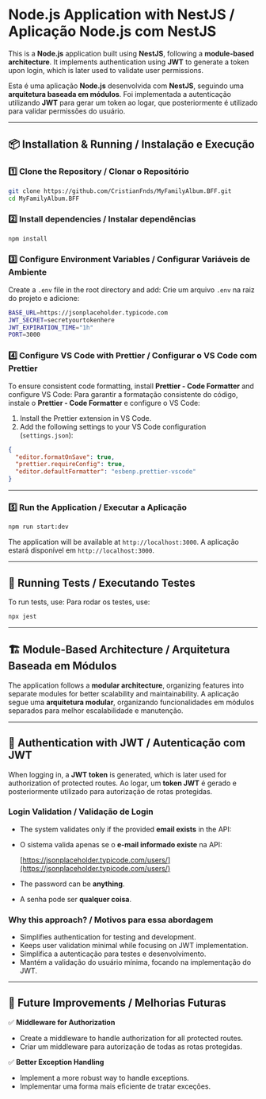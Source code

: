# Node.js Application with NestJS / Aplicação Node.js com NestJS

This is a **Node.js** application built using **NestJS**, following a **module-based architecture**. It implements authentication using **JWT** to generate a token upon login, which is later used to validate user permissions.

Esta é uma aplicação **Node.js** desenvolvida com **NestJS**, seguindo uma **arquitetura baseada em módulos**. Foi implementada a autenticação utilizando **JWT** para gerar um token ao logar, que posteriormente é utilizado para validar permissões do usuário.

---

## 📦 Installation & Running / Instalação e Execução

### 1️⃣ Clone the Repository / Clonar o Repositório

```sh
git clone https://github.com/CristianFnds/MyFamilyAlbum.BFF.git
cd MyFamilyAlbum.BFF
```

### 2️⃣ Install dependencies / Instalar dependências

```sh
npm install
```

### 3️⃣ Configure Environment Variables / Configurar Variáveis de Ambiente

Create a `.env` file in the root directory and add:
Crie um arquivo `.env` na raiz do projeto e adicione:

```sh
BASE_URL=https://jsonplaceholder.typicode.com
JWT_SECRET=secretyourtokenhere
JWT_EXPIRATION_TIME="1h"
PORT=3000
```

### 4️⃣ Configure VS Code with Prettier / Configurar o VS Code com Prettier

To ensure consistent code formatting, install **Prettier - Code Formatter** and configure VS Code:
Para garantir a formatação consistente do código, instale o **Prettier - Code Formatter** e configure o VS Code:

1. Install the Prettier extension in VS Code.
2. Add the following settings to your VS Code configuration (`settings.json`):

```json
{
  "editor.formatOnSave": true,
  "prettier.requireConfig": true,
  "editor.defaultFormatter": "esbenp.prettier-vscode"
}
```

---

### 5️⃣ Run the Application / Executar a Aplicação

```sh
npm run start:dev
```

The application will be available at `http://localhost:3000`.
A aplicação estará disponível em `http://localhost:3000`.

---

## 🧪 Running Tests / Executando Testes

To run tests, use:
Para rodar os testes, use:

```sh
npx jest
```

---

## 🏗️ Module-Based Architecture / Arquitetura Baseada em Módulos

The application follows a **modular architecture**, organizing features into separate modules for better scalability and maintainability.
A aplicação segue uma **arquitetura modular**, organizando funcionalidades em módulos separados para melhor escalabilidade e manutenção.

---

## 🔐 Authentication with JWT / Autenticação com JWT

When logging in, a **JWT token** is generated, which is later used for authorization of protected routes.
Ao logar, um **token JWT** é gerado e posteriormente utilizado para autorização de rotas protegidas.

### Login Validation / Validação de Login

- The system validates only if the provided **email exists** in the API:
- O sistema valida apenas se o **e-mail informado existe** na API:

  [https://jsonplaceholder.typicode.com/users/](https://jsonplaceholder.typicode.com/users/)

- The password can be **anything**.
- A senha pode ser **qualquer coisa**.

### Why this approach? / Motivos para essa abordagem

- Simplifies authentication for testing and development.
- Keeps user validation minimal while focusing on JWT implementation.
- Simplifica a autenticação para testes e desenvolvimento.
- Mantém a validação do usuário mínima, focando na implementação do JWT.

---

## 🚀 Future Improvements / Melhorias Futuras

✅ **Middleware for Authorization**

- Create a middleware to handle authorization for all protected routes.
- Criar um middleware para autorização de todas as rotas protegidas.

✅ **Better Exception Handling**

- Implement a more robust way to handle exceptions.
- Implementar uma forma mais eficiente de tratar exceções.
